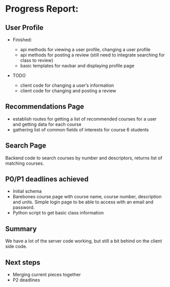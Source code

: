 # Progress Report:

## User Profile
- Finished:
  - api methods for viewing a user profile, changing a user profile
  - api methods for posting a review (still need to integrate searching for class to review)
  - basic templates for navbar and displaying profile page

- TODO
  - client code for changing a user’s information
  - client code for changing and posting a review

## Recommendations Page
- establish routes for getting a list of recommended courses for a user and getting data for each course
- gathering list of common fields of interests for course 6 students

## Search Page
Backend code to search courses by number and descriptors, returns list of matching courses.

## P0/P1 deadlines achieved
- Initial schema
- Barebones course page with course name, course number, description and units.
Simple login page to be able to access with an email and password.
- Python script to get basic class information

## Summary
We have a lot of the server code working, but still a bit behind on the client
side code.

## Next steps
- Merging current pieces together
- P2 deadlines
